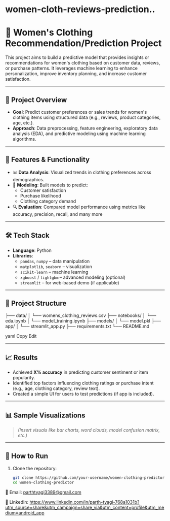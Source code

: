 # women-cloth-reviews-prediction..
# 👗 Women's Clothing Recommendation/Prediction Project

This project aims to build a predictive model that provides insights or recommendations for women's clothing based on customer data, reviews, or purchase patterns. It leverages machine learning to enhance personalization, improve inventory planning, and increase customer satisfaction.

---

## 📌 Project Overview

- **Goal**: Predict customer preferences or sales trends for women's clothing items using structured data (e.g., reviews, product categories, age, etc.).
- **Approach**: Data preprocessing, feature engineering, exploratory data analysis (EDA), and predictive modeling using machine learning algorithms.

---

## 🧠 Features & Functionality

- 📊 **Data Analysis**: Visualized trends in clothing preferences across demographics.
- 🤖 **Modeling**: Built models to predict:
  - Customer satisfaction
  - Purchase likelihood
  - Clothing category demand
- 🔍 **Evaluation**: Compared model performance using metrics like accuracy, precision, recall, and many more

---

## 🛠️ Tech Stack

- **Language**: Python
- **Libraries**:
  - `pandas`, `numpy` – data manipulation
  - `matplotlib`, `seaborn` – visualization
  - `scikit-learn` – machine learning
  - `xgboost` / `lightgbm` – advanced modeling (optional)
  - `streamlit` – for web-based demo (if applicable)

---

## 📂 Project Structure

├── data/
│ └── womens_clothing_reviews.csv
├── notebooks/
│ └── eda.ipynb
│ └── model_training.ipynb
├── models/
│ └── model.pkl
├── app/
│ └── streamlit_app.py
├── requirements.txt
└── README.md

yaml
Copy
Edit

---

## 📈 Results

- Achieved **X% accuracy** in predicting customer sentiment or item popularity.
- Identified top factors influencing clothing ratings or purchase intent (e.g., age, clothing category, review text).
- Created a simple UI for users to test predictions (if app is included).

---

## 📊 Sample Visualizations

> *(Insert visuals like bar charts, word clouds, model confusion matrix, etc.)*

---

## 🚀 How to Run

1. Clone the repository:
   ```bash
   git clone https://github.com/your-username/women-clothing-predictor.git
   cd women-clothing-predictor
📧 Email: parthtyagi3389@gmail.com

💼 LinkedIn: https://www.linkedin.com/in/parth-tyagi-768a1031b?utm_source=share&utm_campaign=share_via&utm_content=profile&utm_medium=android_app
